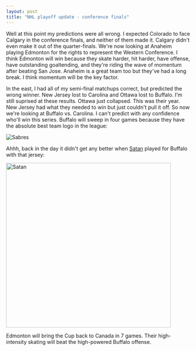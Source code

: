 ```yaml
---
layout: post
title: "NHL playoff update - conference finals"
---
```


<p>Well at this point my predictions were all wrong. I expected Colorado to face Calgary in the conference finals, and neither of them made it. Calgary didn't even make it out of the quarter-finals. We're now looking at Anaheim playing Edmonton for the rights to represent the Western Conference. I think Edmonton will win because they skate harder, hit harder, have offense, have outstanding goaltending, and they're riding the wave of momentum after beating San Jose. Anaheim is a great team too but they've had a long break. I think momentum will be the key factor.</p>
<p>In the east, I had all of my semi-final matchups correct, but predicted the wrong winner. New Jersey lost to Carolina and Ottawa lost to Buffalo. I'm still suprised at these results. Ottawa just collapsed. This was their year. New Jersey had what they needed to win but just couldn't pull it off. So now we're looking at Buffalo vs. Carolina. I can't predict with any confidence who'll win this series. Buffalo will sweep in four games because they have the absolute best team logo in the league:</p>
<p><img alt="Sabres" src="http://findthebesthere.com/buffalo_sabres_logo1022504.jpg" /></p>
<p>Ahhh, back in the day it didn't get any better when <a href="http://www.nhl.com/players/8459534.html" target="_blank">Satan</a> played for Buffalo with that jersey:</p>
<p><a href="http://www.eishockeyreisen.com/photos1/sabres_satan.jpg" target="_blank"><img alt="Satan" src="http://www.eishockeyreisen.com/photos1/sabres_satan.jpg" width="450" border="0" /></a></p>
<p>Edmonton will bring the Cup back to Canada in 7 games. Their high-intensity skating will beat the high-powered Buffalo offense.</p>
 
